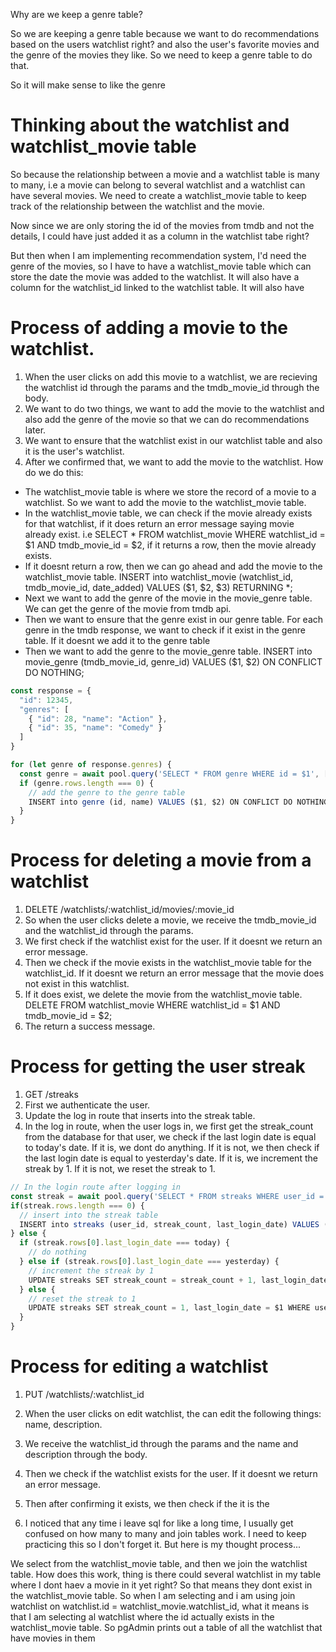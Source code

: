 Why are we keep a genre table?

So we are keeping a genre table because we want to do recommendations based on the users watchlist right? and also the user's favorite movies and the genre of the movies they like. So we need to keep a genre table to do that.

So it will make sense to like the genre 

# Thinking about the watchlist and watchlist_movie table
So because the relationship between a movie and a watchlist table is many to many, i.e a movie can belong to several watchlist and a watchlist can have several movies. We need to create a watchlist_movie table to keep track of the relationship between the watchlist and the movie.

Now since we are only storing the id of the movies from tmdb and not the details, I could have just added it as a column in the watchlist tabe right?

But then when I am implementing recommendation system, I'd need the genre of the movies, so I have to have a watchlist_movie table which can store the date the movie was added to the watchlist. It will also have a column for the watchlist_id linked to the watchlist table. It will also have 

# Process of adding a movie to the watchlist.
1. When the user clicks on add this movie to a watchlist, we are recieving the watchlist id through the params and the tmdb_movie_id through the body.
2. We want to do two things, we want to add the movie to the watchlist and also add the genre of the movie so that we can do recommendations later.
3. We want to ensure that the watchlist exist in our watchlist table and also it is the user's watchlist.
4. After we confirmed that, we want to add the movie to the watchlist. How do we do this:
- The watchlist_movie table is where we store the record of a movie to a watchlist. So we want to add the movie to the watchlist_movie table.
- In the watchlist_movie table, we can check if the movie already exists for that watchlist, if it does return an error message saying movie already exist. i.e SELECT * FROM watchlist_movie WHERE watchlist_id = $1 AND tmdb_movie_id = $2, if it returns a row, then the movie already exists.
- If it doesnt return a row, then we can go ahead and add the movie to the watchlist_movie table. INSERT into watchlist_movie (watchlist_id, tmdb_movie_id, date_added) VALUES ($1, $2, $3) RETURNING *;
- Next we want to add the genre of the movie in the movie_genre table. We can get the genre of the movie from tmdb api.
- Then we want to ensure that the genre exist in our genre table. For each genre in the tmdb response, we want to check if it exist in the genre table. If it doesnt we add it to the genre table
- Then we want to add the genre to the movie_genre table. INSERT into movie_genre (tmdb_movie_id, genre_id) VALUES ($1, $2) ON CONFLICT DO NOTHING;
```ts
const response = {
  "id": 12345,
  "genres": [
    { "id": 28, "name": "Action" },
    { "id": 35, "name": "Comedy" }
  ]
}

for (let genre of response.genres) {
  const genre = await pool.query('SELECT * FROM genre WHERE id = $1', [genre.id]);
  if (genre.rows.length === 0) {
    // add the genre to the genre table
    INSERT into genre (id, name) VALUES ($1, $2) ON CONFLICT DO NOTHING;
  }
}


```

# Process for deleting a movie from a watchlist
1. DELETE /watchlists/:watchlist_id/movies/:movie_id
2. So when the user clicks delete a movie, we receive the tmdb_movie_id and the watchlist_id through the params. 
3. We first check if the watchlist exist for the user. If it doesnt we return an error message.
4. Then we check if the movie exists in the watchlist_movie table for the watchlist_id. If it doesnt we return an error message that the movie does not exist in this watchlist.
5. If it does exist, we delete the movie from the watchlist_movie table. DELETE FROM watchlist_movie WHERE watchlist_id = $1 AND tmdb_movie_id = $2;
6. The return a success message.

# Process for getting the user streak
1. GET /streaks
2. First we authenticate the user.
3. Update the log in route that inserts into the streak table.
4. In the log in route, when the user logs in, we first get the streak_count from the database for that user, we check if the last login date is equal to today's date. If it is,
we dont do anything. If it is not, we then check if the last login date is equal to yesterday's date. If it is, we increment the streak by 1. If it is not, we reset the streak to 1.
```ts
// In the login route after logging in
const streak = await pool.query('SELECT * FROM streaks WHERE user_id = $1', [user_id]);
if(streak.rows.length === 0) {
  // insert into the streak table
  INSERT into streaks (user_id, streak_count, last_login_date) VALUES ($1, 1, $2);
} else {
  if (streak.rows[0].last_login_date === today) {
    // do nothing
  } else if (streak.rows[0].last_login_date === yesterday) {
    // increment the streak by 1
    UPDATE streaks SET streak_count = streak_count + 1, last_login_date = $1 WHERE user_id = $2;
  } else {
    // reset the streak to 1
    UPDATE streaks SET streak_count = 1, last_login_date = $1 WHERE user_id = $2;
  }
}
```

# Process for editing a watchlist
1. PUT /watchlists/:watchlist_id
2. When the user clicks on edit watchlist, the can edit the following things: name, description.
3. We receive the watchlist_id through the params and the name and description through the body.
4. Then we check if the watchlist exists for the user. If it doesnt we return an error message.
5. Then after confirming it exists, we then check if the it is the



1. I noticed that any time i leave sql for like a long time, I usually get confused on how many to many and join tables work. I need to keep practicing this so I don't forget it. But here is my thought process...

We select from the watchlist_movie table, and then we join the watchlist table. How does this work, thing is there could several watchlist in my table where I dont haev a movie in it yet right? So that means they dont exist in the watchlist_movie table. So when I am selecting and i am using join watchlist on watchlist.id = watchlist_movie.watchlist_id, what it means is that I am selecting al watchlist where the id actually exists in the watchlist_movie table. So pgAdmin prints out a table of all the watchlist that have movies in them